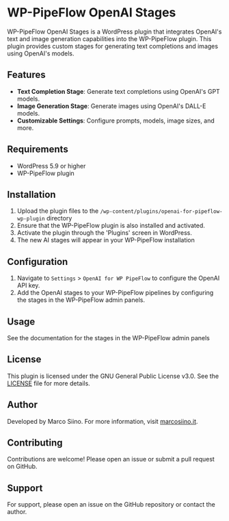 # WP-PipeFlow OpenAI Stages

WP-PipeFlow OpenAI Stages is a WordPress plugin that integrates OpenAI's text and image generation capabilities into the WP-PipeFlow plugin. This plugin provides custom stages for generating text completions and images using OpenAI's models.

## Features

- **Text Completion Stage**: Generate text completions using OpenAI's GPT models.
- **Image Generation Stage**: Generate images using OpenAI's DALL-E models.
- **Customizable Settings**: Configure prompts, models, image sizes, and more.

## Requirements

- WordPress 5.9 or higher
- WP-PipeFlow plugin

## Installation

1. Upload the plugin files to the `/wp-content/plugins/openai-for-pipeflow-wp-plugin` directory
3. Ensure that the WP-PipeFlow plugin is also installed and activated.
2. Activate the plugin through the 'Plugins' screen in WordPress.
3. The new AI stages will appear in your WP-PipeFlow installation

## Configuration

1. Navigate to `Settings` > `OpenAI for WP PipeFlow` to configure the OpenAI API key.
2. Add the OpenAI stages to your WP-PipeFlow pipelines by configuring the stages in the WP-PipeFlow admin panels.

## Usage

See the documentation for the stages in the WP-PipeFlow admin panels

## License

This plugin is licensed under the GNU General Public License v3.0. See the [LICENSE](LICENSE.md) file for more details.

## Author

Developed by Marco Siino. For more information, visit [marcosiino.it](https://marcosiino.it).

## Contributing

Contributions are welcome! Please open an issue or submit a pull request on GitHub.

## Support

For support, please open an issue on the GitHub repository or contact the author.

